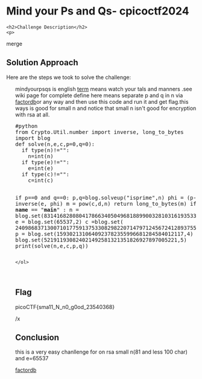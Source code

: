 
<!DOCTYPE html>
<html>

<body>
    <h1>Mind your Ps and Qs- cpicoctf2024</h1>

    <h2>Challenge Description</h2>
    <p> 

</p>
</p>
merge
    <h2>Solution Approach</h2>
    <p>Here are the steps we took to solve the challenge:</p>
    <ol>
  mindyourpsqs is english <a href="https://en.wikipedia.org/wiki/Mind_your_Ps_and_Qs">term</a>  means watch your tals and manners .see wiki page for complete define here means separate p and q in n via <a href="http://factordb.com/index.php?showid=1100000002524321038">factordb</a>or any way and then use this code and run it and get flag.this ways is good for small n and notice that small n isn't good for encryption with rsa at all.
<pre>
#python
from Crypto.Util.number import inverse, long_to_bytes
import blog
def solve(n,e,c,p=0,q=0):
  if type(n)!="<class 'int'>":
    n=int(n)
  if type(e)!="<class 'int'>":
    e=int(e)
  if type(c)!="<class 'int'>":
    c=int(c)

  if p==0 and q==0: 
    p,q=blog.solveup("isprime",n)
  phi = (p-1)*(q-1)
  d = inverse(e, phi)
  m = pow(c,d,n)
  return long_to_bytes(m)
if __name__ == "__main__" :
 n = blog.set(831416828080417866340504968188990032810316193533653516022175784399720141076262857,1)
 e = blog.set(65537,2)
 c =blog.set( 240986837130071017759137533082982207147971245672412893755780400885108149004760496,3)
 p = blog.set(1593021310640923782355996681284584012117,4)
 q = blog.set(521911930824021492581321351826927897005221,5)
 print(solve(n,e,c,p,q))
</pre>
    
    </ol>
<br>
    <h2>Flag</h2>
    <p class="flag">picoCTF{sma11_N_n0_g0od_23540368}
</p>
/x
    <h2>Conclusion</h2>
    <p>this is a very   easy chanllenge for  on rsa small n(81 and less 100 char)  and e=65537</p>
</body>
</html>




<a href="http://factordb.com/index.php?showid=1100000002524321038">factordb</a>